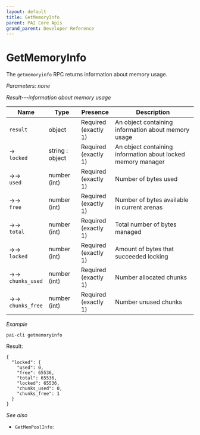 ```yaml
---
layout: default
title: GetMemoryInfo
parent: PAI Core Apis
grand_parent: Developer Reference
---
```


GetMemoryInfo
========================

The `getmemoryinfo` RPC returns information about memory usage.

*Parameters: none*

*Result---information about memory usage*

| Name | Type      | Presence            | Description
|------|-----------|---------------------|-------------
|`result`  |object | Required<br>(exactly 1) | An object containing information about memory usage
| →<br>`locked` | string : object | Required<br>(exactly 1) | An object containing information about locked memory manager
| →→<br>`used` | number (int) | Required<br>(exactly 1) | Number of bytes used
| →→<br>`free` | number (int) | Required<br>(exactly 1) | Number of bytes available in current arenas
| →→<br>`total` | number (int) | Required<br>(exactly 1) | Total number of bytes managed
| →→<br>`locked` | number (int) | Required<br>(exactly 1) | Amount of bytes that succeeded locking
| →→<br>`chunks_used` | number (int) | Required<br>(exactly 1) | Number allocated chunks
| →→<br>`chunks_free` | number (int) | Required<br>(exactly 1) | Number unused chunks

*Example*

```
pai-cli getmemoryinfo
```

Result:

```
{
  "locked": {
    "used": 0,
    "free": 65536,
    "total": 65536,
    "locked": 65536,
    "chunks_used": 0,
    "chunks_free": 1
  }
}

```

*See also*

* `GetMemPoolInfo`:
